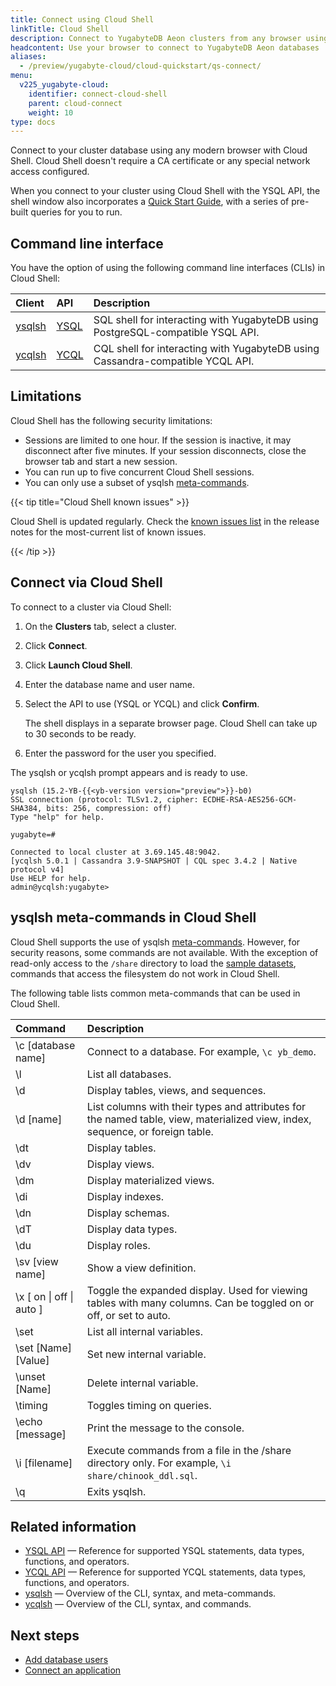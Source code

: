 ```yaml
---
title: Connect using Cloud Shell
linkTitle: Cloud Shell
description: Connect to YugabyteDB Aeon clusters from any browser using Cloud Shell
headcontent: Use your browser to connect to YugabyteDB Aeon databases
aliases:
  - /preview/yugabyte-cloud/cloud-quickstart/qs-connect/
menu:
  v225_yugabyte-cloud:
    identifier: connect-cloud-shell
    parent: cloud-connect
    weight: 10
type: docs
---
```


Connect to your cluster database using any modern browser with Cloud Shell. Cloud Shell doesn't require a CA certificate or any special network access configured.

When you connect to your cluster using Cloud Shell with the YSQL API, the shell window also incorporates a [Quick Start Guide](../../cloud-quickstart/qs-explore/), with a series of pre-built queries for you to run.

## Command line interface

You have the option of using the following command line interfaces (CLIs) in Cloud Shell:

| Client | API | Description |
| :--- | :--- | :--- |
| [ysqlsh](../../../api/ysqlsh/) | [YSQL](../../../api/ysql/) | SQL shell for interacting with YugabyteDB using PostgreSQL-compatible YSQL API. |
| [ycqlsh](../../../api/ycqlsh/) | [YCQL](../../../api/ycql/) | CQL shell for interacting with YugabyteDB using Cassandra-compatible YCQL API. |

## Limitations

Cloud Shell has the following security limitations:

- Sessions are limited to one hour. If the session is inactive, it may disconnect after five minutes. If your session disconnects, close the browser tab and start a new session.
- You can run up to five concurrent Cloud Shell sessions.
- You can only use a subset of ysqlsh [meta-commands](#ysqlsh-meta-commands-in-cloud-shell).

{{< tip title="Cloud Shell known issues" >}}

Cloud Shell is updated regularly. Check the [known issues list](../../release-notes/#known-issues-in-cloud-shell) in the release notes for the most-current list of known issues.

{{< /tip >}}

## Connect via Cloud Shell

To connect to a cluster via Cloud Shell:

1. On the **Clusters** tab, select a cluster.

1. Click **Connect**.

1. Click **Launch Cloud Shell**.

1. Enter the database name and user name.

1. Select the API to use (YSQL or YCQL) and click **Confirm**.

    The shell displays in a separate browser page. Cloud Shell can take up to 30 seconds to be ready.

1. Enter the password for the user you specified.

The ysqlsh or ycqlsh prompt appears and is ready to use.

```output
ysqlsh (15.2-YB-{{<yb-version version="preview">}}-b0)
SSL connection (protocol: TLSv1.2, cipher: ECDHE-RSA-AES256-GCM-SHA384, bits: 256, compression: off)
Type "help" for help.

yugabyte=#
```

```output
Connected to local cluster at 3.69.145.48:9042.
[ycqlsh 5.0.1 | Cassandra 3.9-SNAPSHOT | CQL spec 3.4.2 | Native protocol v4]
Use HELP for help.
admin@ycqlsh:yugabyte>
```

## ysqlsh meta-commands in Cloud Shell

Cloud Shell supports the use of ysqlsh [meta-commands](../../../api/ysqlsh-meta-commands/). However, for security reasons, some commands are not available. With the exception of read-only access to the `/share` directory to load the [sample datasets](../../../sample-data/), commands that access the filesystem do not work in Cloud Shell.

The following table lists common meta-commands that can be used in Cloud Shell.

| Command | Description |
| :--- | :--- |
| \c [database name] | Connect to a database. For example, `\c yb_demo`. |
| \l | List all databases. |
| \d | Display tables, views, and sequences. |
| \d [name] | List columns with their types and attributes for the named table, view, materialized view, index, sequence, or foreign table. |
| \dt | Display tables. |
| \dv | Display views. |
| \dm | Display materialized views. |
| \di | Display indexes. |
| \dn | Display schemas. |
| \dT | Display data types. |
| \du | Display roles. |
| \sv [view name] | Show a view definition. |
| \x [ on \| off \| auto ] | Toggle the expanded display. Used for viewing tables with many columns. Can be toggled on or off, or set to auto. |
| \set | List all internal variables. |
| \set [Name] [Value] | Set new internal variable. |
| \unset [Name] | Delete internal variable. |
| \timing | Toggles timing on queries. |
| \echo [message] | Print the message to the console. |
| \i [filename] | Execute commands from a file in the /share directory only. For example, `\i share/chinook_ddl.sql`. |
| \q | Exits ysqlsh. |

## Related information

- [YSQL API](../../../api/ysql/) — Reference for supported YSQL statements, data types, functions, and operators.
- [YCQL API](../../../api/ycql/) — Reference for supported YCQL statements, data types, functions, and operators.
- [ysqlsh](../../../api/ysqlsh/) — Overview of the CLI, syntax, and meta-commands.
- [ycqlsh](../../../api/ycqlsh/) — Overview of the CLI, syntax, and commands.

## Next steps

- [Add database users](../../cloud-secure-clusters/add-users/)
- [Connect an application](../connect-applications/)
